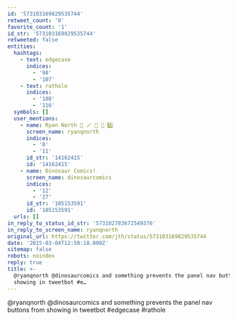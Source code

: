 ```yaml
---
id: '573103169829535744'
retweet_count: '0'
favorite_count: '1'
id_str: '573103169829535744'
retweeted: false
entities:
  hashtags:
    - text: edgecase
      indices:
        - '98'
        - '107'
    - text: rathole
      indices:
        - '108'
        - '116'
  symbols: []
  user_mentions:
    - name: Ryan North 🦖 🪄 🐶 💪 4️⃣
      screen_name: ryanqnorth
      indices:
        - '0'
        - '11'
      id_str: '14162415'
      id: '14162415'
    - name: Dinosaur Comics!
      screen_name: dinosaurcomics
      indices:
        - '12'
        - '27'
      id_str: '105153591'
      id: '105153591'
  urls: []
in_reply_to_status_id_str: '573102783672549376'
in_reply_to_screen_name: ryanqnorth
original_url: https://twitter.com/jth/status/573103169829535744
date: '2015-03-04T12:50:18.000Z'
sitemap: false
robots: noindex
reply: true
title: >-
  @ryanqnorth @dinosaurcomics and something prevents the panel nav buttons from
  showing in tweetbot #e…
---
```


@ryanqnorth @dinosaurcomics and something prevents the panel nav buttons from showing in tweetbot #edgecase #rathole